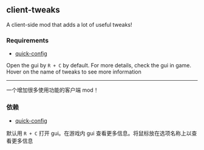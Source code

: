 ## client-tweaks

A client-side mod that adds a lot of useful tweaks!

### Requirements

 - [quick-config](https://github.com/Ivan-1F/quick-config/)

Open the gui by `R + C` by default. For more details, check the gui in game. Hover on the name of tweaks to see more information

---

一个增加很多使用功能的客户端 mod！

### 依赖

- [quick-config](https://github.com/Ivan-1F/quick-config/)

默认用 `R + C` 打开 gui。在游戏内 gui 查看更多信息。将鼠标放在选项名称上以查看更多信息